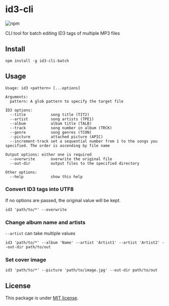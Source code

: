 # id3-cli

![npm](https://img.shields.io/npm/v/id3-cli-batch)

CLI tool for batch editing ID3 tags of multiple MP3 files

## Install

```
npm install -g id3-cli-batch
```

## Usage

```
Usage: id3 <pattern> [...options]

Arguments:
  pattern: A glob pattern to specify the target file

ID3 options:
  --title           song title (TIT2)
  --artist          song artists (TPE1)
  --album           album title (TALB)
  --track           song number in album (TRCK)
  --genre           song genres (TCON)
  --picture         attached picture (APIC)
  --increment-track set a sequential number from 1 to the songs you specified. The order is ascending by file name

Output options: either one is required
  --overwrite       overwrite the original file
  --out-dir         output files to the specified directory

Other options:
  --help            show this help
```

### Convert ID3 tags into UTF8

If no options are passed, the original value will be kept.

```
id3 'path/to/*' --overwrite
```

### Change album name and artists

`--artist` can take multiple values

```
id3 'path/to/*' --album 'Name' --artist 'Artist1' --artist 'Artist2' --out-dir path/to/out
```

### Set cover image

```
id3 'path/to/*' --picture 'path/to/image.jpg' --out-dir path/to/out
```

## License

This package is under [MIT license](https://github.com/Leko/id3-cli/blob/main/LICENSE).
